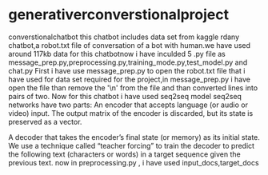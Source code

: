 # generativerconverstionalproject
converstionalchatbot
this chatbot includes data set from kaggle rdany chatbot,a robot.txt file of conversation of a bot with human.we have used around 117kb data for this chatbotnow i have inculded 5 .py file as message_prep.py,preprocessing.py,training_mode.py,test_model.py and chat.py
First i have use message_prep.py to open the robot.txt file that i have used for data set required for the project,in message_prep.py i have open the file than remove the '\n' from the file and than converted lines into pairs of two.
Now for this chatbot i have used seq2seq model
seq2seq networks have two parts:
An encoder that accepts language (or audio or video) input. The output matrix of the encoder is discarded, but its state is preserved as a vector.

A decoder that takes the encoder’s final state (or memory) as its initial state. We use a technique called “teacher forcing” to train the decoder to predict the following text (characters or words) in a target sequence given the previous text.
now in preprocessing.py , i have used input_docs,target_docs 
